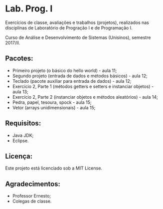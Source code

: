 # Lab. Prog. I

Exercícios de classe, avaliações e trabalhos (projetos), realizados nas disciplinas de Laboratório de Progração I e de Programação I.

Curso de Análise e Desenvolvimento de Sistemas (Unisinos), semestre 2017/II.

## Pacotes:
- Primeiro projeto (o básico do hello world) - aula 11;
- Segundo projeto (entrada de dados e métodos básicos) - aula 12;
- Teclado (pacote auxiliar para entrada de dados) - aula 12;
- Exercício 2, Parte 1 (métodos getters e setters e instanciar objetos) - aula 13;
- Exercício 2, Parte 2 (instanciar objetos e métodos aleatórios) - aula 14;
- Pedra, papel, tesoura, spock - aula 15;
- Vetor (arrays unidimensionais) - aula 15;

## Requisitos:
- Java JDK;
- Eclipse.

## Licença:
Este projeto está licenciado sob a MIT License.

## Agradecimentos:
- Professor Ernesto;
- Colegas de classe.